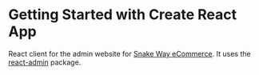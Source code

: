 # Getting Started with Create React App

React client for the admin website for [Snake Way eCommerce](https://github.com/snake-eaterr/Snake-Way-Server). It uses the [react-admin](https://github.com/marmelab/react-admin) package.

